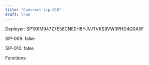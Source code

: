 ```yaml
---
title: "Contract sip-010"
draft: true
---
```

Deployer: SP1X6M947Z7E58CNE0H8YJVJTVKS9VW0PHD4Q0A5F

SIP-009: false

SIP-010: false

Functions:

